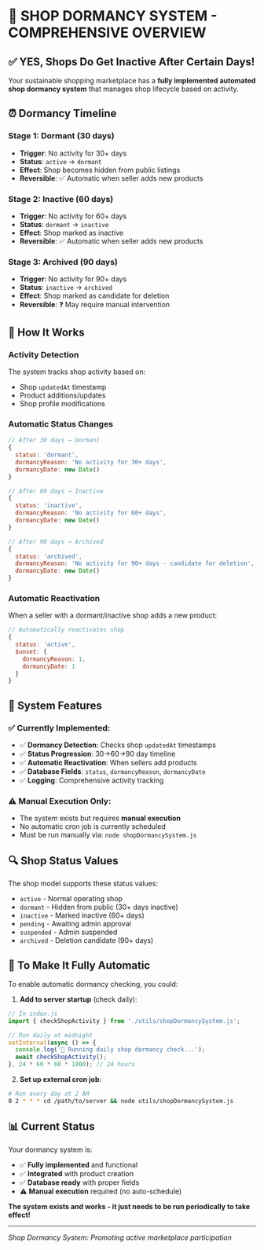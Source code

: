 # 🏪 SHOP DORMANCY SYSTEM - COMPREHENSIVE OVERVIEW

## ✅ **YES, Shops Do Get Inactive After Certain Days!**

Your sustainable shopping marketplace has a **fully implemented automated shop dormancy system** that manages shop lifecycle based on activity.

## ⏰ **Dormancy Timeline**

### **Stage 1: Dormant (30 days)**
- **Trigger**: No activity for 30+ days
- **Status**: `active` → `dormant`
- **Effect**: Shop becomes hidden from public listings
- **Reversible**: ✅ Automatic when seller adds new products

### **Stage 2: Inactive (60 days)**
- **Trigger**: No activity for 60+ days  
- **Status**: `dormant` → `inactive`
- **Effect**: Shop marked as inactive
- **Reversible**: ✅ Automatic when seller adds new products

### **Stage 3: Archived (90 days)**
- **Trigger**: No activity for 90+ days
- **Status**: `inactive` → `archived`  
- **Effect**: Shop marked as candidate for deletion
- **Reversible**: ❓ May require manual intervention

## 🔧 **How It Works**

### **Activity Detection**
The system tracks shop activity based on:
- Shop `updatedAt` timestamp
- Product additions/updates
- Shop profile modifications

### **Automatic Status Changes**
```javascript
// After 30 days → Dormant
{ 
  status: 'dormant',
  dormancyReason: 'No activity for 30+ days',
  dormancyDate: new Date()
}

// After 60 days → Inactive  
{
  status: 'inactive', 
  dormancyReason: 'No activity for 60+ days',
  dormancyDate: new Date()
}

// After 90 days → Archived
{
  status: 'archived',
  dormancyReason: 'No activity for 90+ days - candidate for deletion',
  dormancyDate: new Date()
}
```

### **Automatic Reactivation**
When a seller with a dormant/inactive shop adds a new product:
```javascript
// Automatically reactivates shop
{
  status: 'active',
  $unset: { 
    dormancyReason: 1,
    dormancyDate: 1
  }
}
```

## 🚀 **System Features**

### **✅ Currently Implemented:**
- ✅ **Dormancy Detection**: Checks shop `updatedAt` timestamps
- ✅ **Status Progression**: 30→60→90 day timeline
- ✅ **Automatic Reactivation**: When sellers add products
- ✅ **Database Fields**: `status`, `dormancyReason`, `dormancyDate`
- ✅ **Logging**: Comprehensive activity tracking

### **⚠️ Manual Execution Only:**
- The system exists but requires **manual execution**
- No automatic cron job is currently scheduled
- Must be run manually via: `node shopDormancySystem.js`

## 🔍 **Shop Status Values**

The shop model supports these status values:
- `active` - Normal operating shop
- `dormant` - Hidden from public (30+ days inactive)
- `inactive` - Marked inactive (60+ days)
- `pending` - Awaiting admin approval
- `suspended` - Admin suspended
- `archived` - Deletion candidate (90+ days)

## 🎯 **To Make It Fully Automatic**

To enable automatic dormancy checking, you could:

1. **Add to server startup** (check daily):
```javascript
// In index.js
import { checkShopActivity } from './utils/shopDormancySystem.js';

// Run daily at midnight
setInterval(async () => {
  console.log('🔄 Running daily shop dormancy check...');
  await checkShopActivity();
}, 24 * 60 * 60 * 1000); // 24 hours
```

2. **Set up external cron job**:
```bash
# Run every day at 2 AM
0 2 * * * cd /path/to/server && node utils/shopDormancySystem.js
```

## 📊 **Current Status**

Your dormancy system is:
- ✅ **Fully implemented** and functional
- ✅ **Integrated** with product creation
- ✅ **Database ready** with proper fields
- ⚠️ **Manual execution** required (no auto-schedule)

**The system exists and works - it just needs to be run periodically to take effect!**

---
*Shop Dormancy System: Promoting active marketplace participation*
